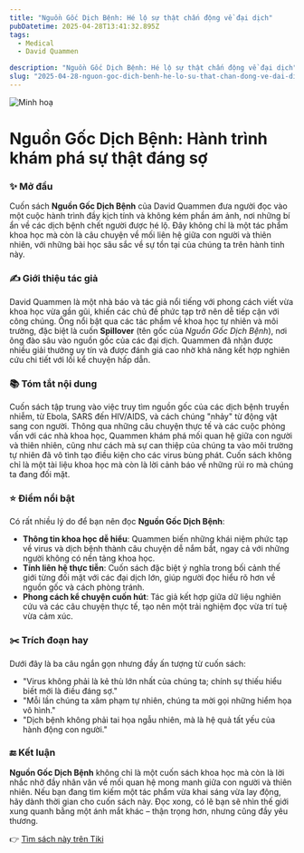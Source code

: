 ```yaml
---
title: "Nguồn Gốc Dịch Bệnh: Hé lộ sự thật chấn động về đại dịch"
pubDatetime: 2025-04-28T13:41:32.895Z
tags:
  - Medical
  - David Quammen

description: "Nguồn Gốc Dịch Bệnh: Hé lộ sự thật chấn động về đại dịch"
slug: "2025-04-28-nguon-goc-dich-benh-he-lo-su-that-chan-dong-ve-dai-dich"
---
```


![Minh hoạ](https://external-content.duckduckgo.com/iu/?u=https%3A%2F%2Fbizweb.dktcdn.net%2F100%2F180%2F408%2Fproducts%2Fnguoc-goc-dich-benh-02.jpg%3Fv%3D1614192711583&f=1&ipt=ad82b773eedecadb2a9b27c2c40561f75560ba96351552b0d3b616c119ce7247)

 # Nguồn Gốc Dịch Bệnh: Hành trình khám phá sự thật đáng sợ

### ✨ Mở đầu
Cuốn sách **Nguồn Gốc Dịch Bệnh** của David Quammen đưa người đọc vào một cuộc hành trình đầy kịch tính và không kém phần ám ảnh, nơi những bí ẩn về các dịch bệnh chết người được hé lộ. Đây không chỉ là một tác phẩm khoa học mà còn là câu chuyện về mối liên hệ giữa con người và thiên nhiên, với những bài học sâu sắc về sự tồn tại của chúng ta trên hành tinh này.

### ✍️ Giới thiệu tác giả
David Quammen là một nhà báo và tác giả nổi tiếng với phong cách viết vừa khoa học vừa gần gũi, khiến các chủ đề phức tạp trở nên dễ tiếp cận với công chúng. Ông nổi bật qua các tác phẩm về khoa học tự nhiên và môi trường, đặc biệt là cuốn **Spillover** (tên gốc của *Nguồn Gốc Dịch Bệnh*), nơi ông đào sâu vào nguồn gốc của các đại dịch. Quammen đã nhận được nhiều giải thưởng uy tín và được đánh giá cao nhờ khả năng kết hợp nghiên cứu chi tiết với lối kể chuyện hấp dẫn.

### 📚 Tóm tắt nội dung
Cuốn sách tập trung vào việc truy tìm nguồn gốc của các dịch bệnh truyền nhiễm, từ Ebola, SARS đến HIV/AIDS, và cách chúng "nhảy" từ động vật sang con người. Thông qua những câu chuyện thực tế và các cuộc phỏng vấn với các nhà khoa học, Quammen khám phá mối quan hệ giữa con người và thiên nhiên, cũng như cách mà sự can thiệp của chúng ta vào môi trường tự nhiên đã vô tình tạo điều kiện cho các virus bùng phát. Cuốn sách không chỉ là một tài liệu khoa học mà còn là lời cảnh báo về những rủi ro mà chúng ta đang đối mặt.

### ⭐ Điểm nổi bật
Có rất nhiều lý do để bạn nên đọc **Nguồn Gốc Dịch Bệnh**:
- **Thông tin khoa học dễ hiểu**: Quammen biến những khái niệm phức tạp về virus và dịch bệnh thành câu chuyện dễ nắm bắt, ngay cả với những người không có nền tảng khoa học.
- **Tính liên hệ thực tiễn**: Cuốn sách đặc biệt ý nghĩa trong bối cảnh thế giới từng đối mặt với các đại dịch lớn, giúp người đọc hiểu rõ hơn về nguồn gốc và cách phòng tránh.
- **Phong cách kể chuyện cuốn hút**: Tác giả kết hợp giữa dữ liệu nghiên cứu và các câu chuyện thực tế, tạo nên một trải nghiệm đọc vừa trí tuệ vừa cảm xúc.

### ✂️ Trích đoạn hay
Dưới đây là ba câu ngắn gọn nhưng đầy ấn tượng từ cuốn sách:
- "Virus không phải là kẻ thù lớn nhất của chúng ta; chính sự thiếu hiểu biết mới là điều đáng sợ."
- "Mỗi lần chúng ta xâm phạm tự nhiên, chúng ta mời gọi những hiểm họa vô hình."
- "Dịch bệnh không phải tai họa ngẫu nhiên, mà là hệ quả tất yếu của hành động con người."

### 🔚 Kết luận
**Nguồn Gốc Dịch Bệnh** không chỉ là một cuốn sách khoa học mà còn là lời nhắc nhở đầy nhân văn về mối quan hệ mong manh giữa con người và thiên nhiên. Nếu bạn đang tìm kiếm một tác phẩm vừa khai sáng vừa lay động, hãy dành thời gian cho cuốn sách này. Đọc xong, có lẽ bạn sẽ nhìn thế giới xung quanh bằng một ánh mắt khác – thận trọng hơn, nhưng cũng đầy yêu thương.

👉 [Tìm sách này trên Tiki](https://tiki.vn/search?q=Ngu%E1%BB%93n%20G%E1%BB%91c%20D%E1%BB%8Bch%20B%E1%BB%87nh)